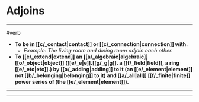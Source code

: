 # Adjoins
---
#verb
- **To be in [[c/_contact|contact]] or [[c/_connection|connection]] with.**
	- _Example: The living room and dining room adjoin each other._
- **To [[e/_extend|extend]] an [[a/_algebraic|algebraic]] [[o/_object|object]] ([[e/_e|e]].[[g/_g|g]]. a [[f/_field|field]], a ring [[e/_etc|etc]].) by [[a/_adding|adding]] to it (an [[e/_element|element]] not [[b/_belonging|belonging]] to it) and [[a/_all|all]] [[f/_finite|finite]] power series of (the [[e/_element|element]]).**
---
---
